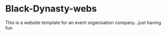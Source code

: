 # Black-Dynasty-webs
This is a website template for an event organisation company...just having fun
